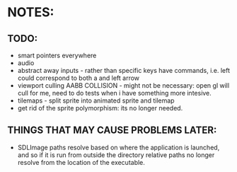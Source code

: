 # NOTES:

## TODO:
*	smart pointers everywhere
*	audio
*	abstract away inputs - rather than specific keys have commands, i.e. left
	could correspond to both a and left arrow
*	viewport culling AABB COLLISION - might not be necessary: open gl will cull
	for me, need to do tests when i have something more intesive.
*	tilemaps - split sprite into animated sprite and tilemap
*	get rid of the sprite polymorphism: its no longer needed.

## THINGS THAT MAY CAUSE PROBLEMS LATER:
-	SDLImage paths resolve based on where the application is launched, and so
	if it is run from outside the directory relative paths no longer resolve
	from the location of the executable.
